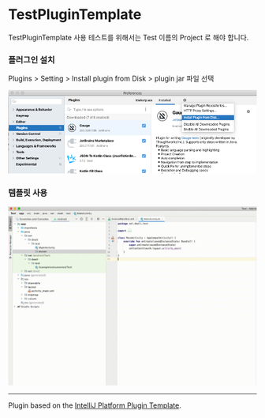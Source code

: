 <!-- Plugin description -->
# TestPluginTemplate

TestPluginTemplate 사용 테스트를 위해서는 Test 이름의 Project 로 해야 합니다.

### 플러그인 설치

Plugins > Setting > Install plugin from Disk > plugin jar 파일 선택

<img src="/screenshot/first.png" width="660">

### 템플릿 사용

<img src="/screenshot/second.gif" width="660">

<!-- Plugin description end -->

---
Plugin based on the [IntelliJ Platform Plugin Template][template].

[template]: https://github.com/JetBrains/intellij-platform-plugin-template

